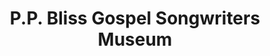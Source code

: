 ---
layout: repo
title: "P.P. Bliss Gospel Songwriters Museum"
id: 15152
permalink: repos/15152/
---